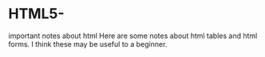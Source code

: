 # HTML5-
important notes about html
Here are some notes about html tables and html forms.
I think these may be useful to a beginner.
